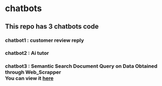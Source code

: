 # chatbots
## This repo has 3 chatbots code
### chatbot1 : customer review reply
### chatbot2 : Ai tutor
### chatbot3 : Semantic Search Document Query on Data Obtained through Web_Scrapper<br> You can view it <a href="https://pb-chatbot.streamlit.app/">here</a>
